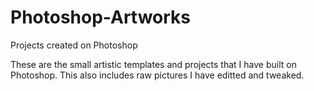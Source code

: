 # Photoshop-Artworks
Projects created on Photoshop

These are the small artistic templates and projects that I have built on Photoshop.
This also includes raw pictures I have editted and tweaked.

